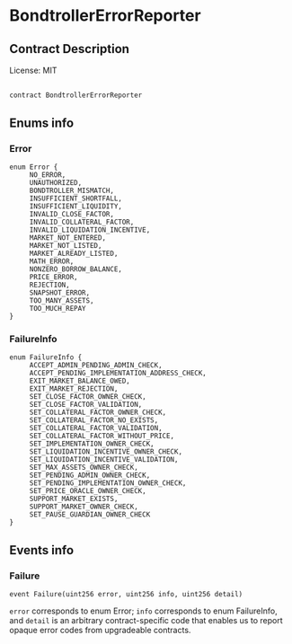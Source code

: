 # BondtrollerErrorReporter

## Contract Description


License: MIT

## 

```solidity
contract BondtrollerErrorReporter
```


## Enums info

### Error

```solidity
enum Error {
	 NO_ERROR,
	 UNAUTHORIZED,
	 BONDTROLLER_MISMATCH,
	 INSUFFICIENT_SHORTFALL,
	 INSUFFICIENT_LIQUIDITY,
	 INVALID_CLOSE_FACTOR,
	 INVALID_COLLATERAL_FACTOR,
	 INVALID_LIQUIDATION_INCENTIVE,
	 MARKET_NOT_ENTERED,
	 MARKET_NOT_LISTED,
	 MARKET_ALREADY_LISTED,
	 MATH_ERROR,
	 NONZERO_BORROW_BALANCE,
	 PRICE_ERROR,
	 REJECTION,
	 SNAPSHOT_ERROR,
	 TOO_MANY_ASSETS,
	 TOO_MUCH_REPAY
}
```


### FailureInfo

```solidity
enum FailureInfo {
	 ACCEPT_ADMIN_PENDING_ADMIN_CHECK,
	 ACCEPT_PENDING_IMPLEMENTATION_ADDRESS_CHECK,
	 EXIT_MARKET_BALANCE_OWED,
	 EXIT_MARKET_REJECTION,
	 SET_CLOSE_FACTOR_OWNER_CHECK,
	 SET_CLOSE_FACTOR_VALIDATION,
	 SET_COLLATERAL_FACTOR_OWNER_CHECK,
	 SET_COLLATERAL_FACTOR_NO_EXISTS,
	 SET_COLLATERAL_FACTOR_VALIDATION,
	 SET_COLLATERAL_FACTOR_WITHOUT_PRICE,
	 SET_IMPLEMENTATION_OWNER_CHECK,
	 SET_LIQUIDATION_INCENTIVE_OWNER_CHECK,
	 SET_LIQUIDATION_INCENTIVE_VALIDATION,
	 SET_MAX_ASSETS_OWNER_CHECK,
	 SET_PENDING_ADMIN_OWNER_CHECK,
	 SET_PENDING_IMPLEMENTATION_OWNER_CHECK,
	 SET_PRICE_ORACLE_OWNER_CHECK,
	 SUPPORT_MARKET_EXISTS,
	 SUPPORT_MARKET_OWNER_CHECK,
	 SET_PAUSE_GUARDIAN_OWNER_CHECK
}
```


## Events info

### Failure

```solidity
event Failure(uint256 error, uint256 info, uint256 detail)
```

`error` corresponds to enum Error; `info` corresponds to enum FailureInfo, and `detail` is an arbitrary
contract-specific code that enables us to report opaque error codes from upgradeable contracts.